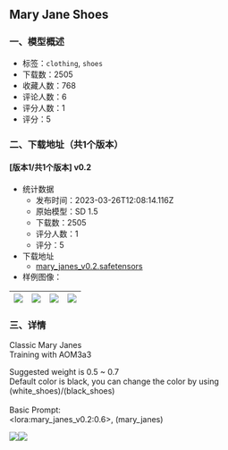 ## Mary Jane Shoes
### 一、模型概述

- 标签：`clothing`, `shoes`
- 下载数：2505
- 收藏人数：768
- 评论人数：6
- 评分人数：1
- 评分：5

### 二、下载地址（共1个版本）

#### [版本1/共1个版本] v0.2

- 统计数据
  - 发布时间：2023-03-26T12:08:14.116Z
  - 原始模型：SD 1.5
  - 下载数：2505
  - 评分人数：1
  - 评分：5
- 下载地址
  - [mary_janes_v0.2.safetensors](https://civitai.com/api/download/models/28022)
- 样例图像：

| <img src="https://image.civitai.com/xG1nkqKTMzGDvpLrqFT7WA/9586bc07-f402-42b8-b3b0-771c1af30700/width=450/315074.jpeg" /> | <img src="https://image.civitai.com/xG1nkqKTMzGDvpLrqFT7WA/e7f6238a-0d0f-444e-530d-09319de69400/width=450/314999.jpeg" /> | <img src="https://image.civitai.com/xG1nkqKTMzGDvpLrqFT7WA/9764367d-acf5-46a5-7a9d-3265c4233300/width=450/315003.jpeg" /> | <img src="https://image.civitai.com/xG1nkqKTMzGDvpLrqFT7WA/e8928efb-dfd6-4914-d17c-a02788202d00/width=450/315002.jpeg" /> |
| ---- | ---- | ---- | ---- |


### 三、详情
<p>Classic Mary Janes<br />Training with AOM3a3</p><p>Suggested weight is 0.5 ~ 0.7<br />Default color is black, you can change the color by using (white_shoes)/(black_shoes)<br /><br />Basic Prompt:<br />&lt;lora:mary_janes_v0.2:0.6&gt;, (mary_janes)</p><img src="https://imagecache.civitai.com/xG1nkqKTMzGDvpLrqFT7WA/dcaaa11d-4c24-4bcc-b8ba-fe5190875f00/width=525/dcaaa11d-4c24-4bcc-b8ba-fe5190875f00" /><img src="https://imagecache.civitai.com/xG1nkqKTMzGDvpLrqFT7WA/6d53ed0b-433e-45e0-b393-3c725fac8700/width=525/6d53ed0b-433e-45e0-b393-3c725fac8700" />